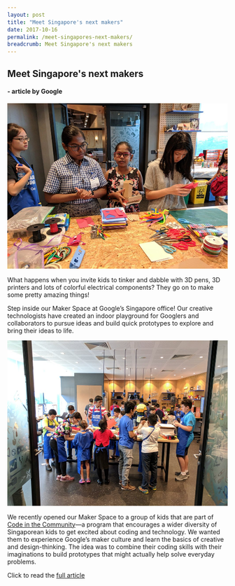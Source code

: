 ```yaml
---
layout: post
title: "Meet Singapore's next makers"
date: 2017-10-16
permalink: /meet-singapores-next-makers/
breadcrumb: Meet Singapore's next makers
---
```


## Meet Singapore's next makers
#### - article by Google

![meet-singapores-next-makers](/images/stories/features/meet-singapores-next-makers/meet-singapores-next-makers1.jpg)

What happens when you invite kids to tinker and dabble with 3D pens, 3D printers and lots of colorful electrical components? They go on to make some pretty amazing things! 

 

Step inside our Maker Space at Google’s Singapore office! Our creative technologists have created an indoor playground for Googlers and collaborators to pursue ideas and build quick prototypes to explore and bring their ideas to life.

 
![meet-singapores-next-makers](/images/stories/features/meet-singapores-next-makers/meet-singapores-next-makers2.jpg)


We recently opened our Maker Space to a group of kids that are part of <a href="https://www.blog.google/around-the-globe/google-asia/new-home-google-singapore/" target="_blank">Code in the Community</a>—a program that encourages a wider diversity of Singaporean kids to get excited about coding and technology. We wanted them to experience Google’s maker culture and learn the basics of creative and design-thinking. The idea was to combine their coding skills with their imaginations to build prototypes that might actually help solve everyday problems.

Click to read the <a href="https://www.blog.google/around-the-globe/google-asia/meet-singapores-next-makers/" target="_blank">full article</a> 
